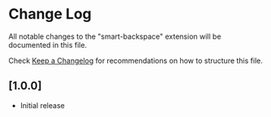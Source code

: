 # Change Log

All notable changes to the "smart-backspace" extension will be documented in this file.

Check [Keep a Changelog](http://keepachangelog.com/) for recommendations on how to structure this file.

## [1.0.0]

- Initial release
